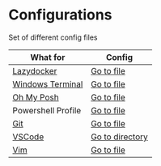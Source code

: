 # Configurations

Set of different config files

| What for | Config |
| --- | --- |
| [Lazydocker](https://github.com/jesseduffield/lazydocker) | [Go to file](lazydocker/config.yml) |
| [Windows Terminal](https://github.com/microsoft/terminal) | [Go to file](terminal/settings.json) |
| [Oh My Posh](https://ohmyposh.dev/) | [Go to file](powershell/oh-my-posh.json) |
| Powershell Profile | [Go to file](powershell/Microsoft.PowerShell_profile.ps1) |
| [Git](https://git-scm.com/) | [Go to file](.gitconfig) |
| [VSCode](https://code.visualstudio.com/) | [Go to directory](vscode) |
| [Vim](https://www.vim.org/) | [Go to file](.vimrc) |
